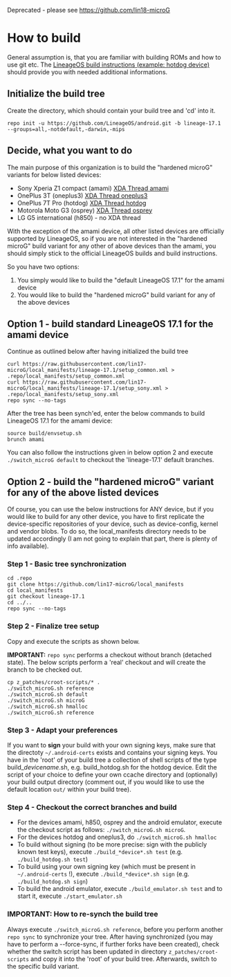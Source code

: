 Deprecated - please see https://github.com/lin18-microG
# How to build
General assumption is, that you are familiar with building ROMs and how to use git etc.
The [LineageOS build instructions (example: hotdog device)](https://wiki.lineageos.org/devices/hotdog/build) should provide you with needed additional informations. 

## Initialize the build tree
Create the directory, which should contain your build tree and 'cd' into it.
```Shell session
repo init -u https://github.com/LineageOS/android.git -b lineage-17.1 --groups=all,-notdefault,-darwin,-mips
```

## Decide, what you want to do
The main purpose of this organization is to build the "hardened microG" variants for below listed devices:
- Sony Xperia Z1 compact (amami) [XDA Thread amami](https://forum.xda-developers.com/t/rom-unofficial-10-0-signed-ota-lineage-os-17-1-for-xperia-z1-compact.4007983/)
- OnePlus 3T (oneplus3) [XDA Thread oneplus3](https://forum.xda-developers.com/t/rom-unofficial-10-0-microg-signed-hardened-lineageos-17-1-oneplus-3-3t.4219383/)
- OnePlus 7T Pro (hotdog) [XDA Thread hotdog](https://forum.xda-developers.com/t/rom-unofficial-10-0-microg-signed-hardened-lineageos-17-1-oneplus-7t-pro.4222945/)
- Motorola Moto G3 (osprey) [XDA Thread osprey](https://forum.xda-developers.com/t/rom-unofficial-10-0-0-microg-signed-lineageos-17-1-for-motorola-g3-osprey.4218515/)
- LG G5 international (h850) - no XDA thread

With the exception of the amami device, all other listed devices are officially supported by LineageOS, so if you are not interested in the "hardened microG" 
build variant for any other of above devices than the amami, you should simply stick to the official LineageOS builds and build instructions. 

So you have two options:
1. You simply would like to build the "default LineageOS 17.1" for the amami device
2. You would like to build the "hardened microG" build variant for any of the above devices

## Option 1 - build standard LineageOS 17.1 for the amami device
Continue as outlined below after having initialized the build tree
```Shell session
curl https://raw.githubusercontent.com/lin17-microG/local_manifests/lineage-17.1/setup_common.xml > .repo/local_manifests/setup_common.xml
curl https://raw.githubusercontent.com/lin17-microG/local_manifests/lineage-17.1/setup_sony.xml > .repo/local_manifests/setup_sony.xml
repo sync --no-tags
```
After the tree has been synch'ed, enter the below commands to build LineageOS 17.1 for the amami device:
```Shell session
source build/envsetup.sh
brunch amami
```
You can also follow the instructions given in below option 2 and execute `./switch_microG default` to checkout the 'lineage-17.1' default branches.

## Option 2 - build the "hardened microG" variant for any of the above listed devices
Of course, you can use the below instructions for ANY device, but if you would like to build for any other device, 
you have to first replicate the device-specific repositories of your device, such as device-config, kernel and vendor blobs. 
To do so, the local_manifests directory needs to be updated accordingly (I am not going to explain that part, there is plenty of info available).

### Step 1 - Basic tree synchronization
```Shell session
cd .repo
git clone https://github.com/lin17-microG/local_manifests 
cd local_manifests 
git checkout lineage-17.1
cd ../.. 
repo sync --no-tags
```

### Step 2 - Finalize tree setup
Copy and execute the scripts as shown below. 

**IMPORTANT:** `repo sync` performs a checkout without branch (detached state). 
The below scripts perform a 'real' checkout and will create the branch to be checked out. 
```Shell session
cp z_patches/croot-scripts/* .
./switch_microG.sh reference
./switch_microG.sh default
./switch_microG.sh microG
./switch_microG.sh hmalloc
./switch_microG.sh reference
```

### Step 3 - Adapt your preferences
If you want to **sign** your build with your own signing keys, make sure that the directoty `~/.android-certs` exists and contains your signing keys.
You have in the 'root' of your build tree a collection of shell scripts of the type build_*devicename*.sh, e.g. build_hotdog.sh for the hotdog device.
Edit the script of your choice to define your own ccache directory and (optionally) your build output directory (comment out, if you would like to use 
the default location `out/` within your build tree).

### Step 4 - Checkout the correct branches and build
- For the devices amami, h850, osprey and the android emulator, execute the checkout script as follows: `./switch_microG.sh microG`.
- For the devices hotdog and oneplus3, do `./switch_microG.sh hmalloc`
- To build without signing (to be more precise: sign with the publicly known test keys), execute `./build_*device*.sh test` (e.g. `./build_hotdog.sh test`)
- To build using your own signing key (which must be present in `~/.android-certs` !), execute `./build_*device*.sh sign` (e.g. `./build_hotdog.sh sign`)
- To build the android emulator, execute `./build_emulator.sh test` and to start it, execute `./start_emulator.sh`

### IMPORTANT: How to re-synch the build tree
Always execute `./switch_microG.sh reference`, before you perform another `repo sync` to synchronize your tree.
After having synchronized (you may have to perform a --force-sync, if further forks have been created), check whether the switch script has been updated in directory `z_patches/croot-scripts` and copy it into the 'root' of your build tree. Afterwards, switch to the specific build variant. 








